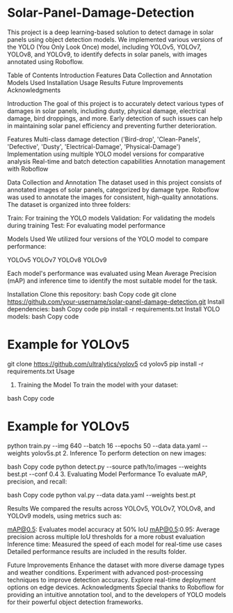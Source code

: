 # Solar-Panel-Damage-Detection
This project is a deep learning-based solution to detect damage in solar panels using object detection models. We implemented various versions of the YOLO (You Only Look Once) model, including YOLOv5, YOLOv7, YOLOv8, and YOLOv9, to identify defects in solar panels, with images annotated using Roboflow.

Table of Contents
Introduction
Features
Data Collection and Annotation
Models Used
Installation
Usage
Results
Future Improvements
Acknowledgments

Introduction
The goal of this project is to accurately detect various types of damages in solar panels, including dusty, physical damage, electrical damage, bird droppings, and more. Early detection of such issues can help in maintaining solar panel efficiency and preventing further deterioration.

Features
Multi-class damage detection ('Bird-drop', 'Clean-Panels', 'Defective', 'Dusty', 'Electrical-Damage', 'Physical-Damage')
Implementation using multiple YOLO model versions for comparative analysis
Real-time and batch detection capabilities
Annotation management with Roboflow

Data Collection and Annotation
The dataset used in this project consists of annotated images of solar panels, categorized by damage type. Roboflow was used to annotate the images for consistent, high-quality annotations. The dataset is organized into three folders:

Train: For training the YOLO models
Validation: For validating the models during training
Test: For evaluating model performance

Models Used
We utilized four versions of the YOLO model to compare performance:

YOLOv5
YOLOv7
YOLOv8
YOLOv9

Each model's performance was evaluated using Mean Average Precision (mAP) and inference time to identify the most suitable model for the task.

Installation
Clone this repository:
bash
Copy code
git clone https://github.com/your-username/solar-panel-damage-detection.git
Install dependencies:
bash
Copy code
pip install -r requirements.txt
Install YOLO models:
bash
Copy code
# Example for YOLOv5
git clone https://github.com/ultralytics/yolov5
cd yolov5
pip install -r requirements.txt
Usage
1. Training the Model
To train the model with your dataset:

bash
Copy code
# Example for YOLOv5
python train.py --img 640 --batch 16 --epochs 50 --data data.yaml --weights yolov5s.pt
2. Inference
To perform detection on new images:

bash
Copy code
python detect.py --source path/to/images --weights best.pt --conf 0.4
3. Evaluating Model Performance
To evaluate mAP, precision, and recall:

bash
Copy code
python val.py --data data.yaml --weights best.pt



Results
We compared the results across YOLOv5, YOLOv7, YOLOv8, and YOLOv9 models, using metrics such as:

mAP@0.5: Evaluates model accuracy at 50% IoU
mAP@0.5:0.95: Average precision across multiple IoU thresholds for a more robust evaluation
Inference time: Measured the speed of each model for real-time use cases
Detailed performance results are included in the results folder.

Future Improvements
Enhance the dataset with more diverse damage types and weather conditions.
Experiment with advanced post-processing techniques to improve detection accuracy.
Explore real-time deployment options on edge devices.
Acknowledgments
Special thanks to Roboflow for providing an intuitive annotation tool, and to the developers of YOLO models for their powerful object detection frameworks.
